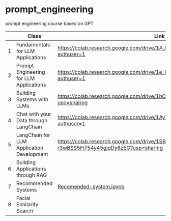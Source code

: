 # prompt_engineering
prompt engineering course based on GPT 

|   | Class                                     | Link                                                                                 |
|---|-------------------------------------------|--------------------------------------------------------------------------------------|
| 1 | Fundamentals for LLM Applications         | https://colab.research.google.com/drive/1A_tAFQxy9roM3OFgm0n6nPEfIdRpwpbG?authuser=1 |
| 2 | Prompt Engineering for LLM Applications   | https://colab.research.google.com/drive/1e_IV-LjsnP_prS4JpOWR17gyLYPOI6ZY?authuser=1 |
| 3 | Building Systems with LLMs                | https://colab.research.google.com/drive/1hC8Crjb-nplVprsSRbE-ML1xQnzpnoeu?usp=sharing|
| 4 | Chat with your Data through LangChain     | https://colab.research.google.com/drive/1AyVZLJ4tshqRseFK2aTx-4gFKjEEJm5V?authuser=1 |
| 5 | LangChain for LLM Application Development | https://colab.research.google.com/drive/1SBK4MmxD-r3wBSS5H754y45gjpDy6zEG?usp=sharing|
| 6 | Building Applications through RAG         |                                                                                      |
| 7 | Recommended Systems                       | [Recomended-system.ipynb](https://colab.research.google.com/github/TJhon/lanchain_curso/blob/day3/Pinecone/recomender_system.ipynb)   |
| 8 | Facial Similarity Search                  |                                                                                      |
